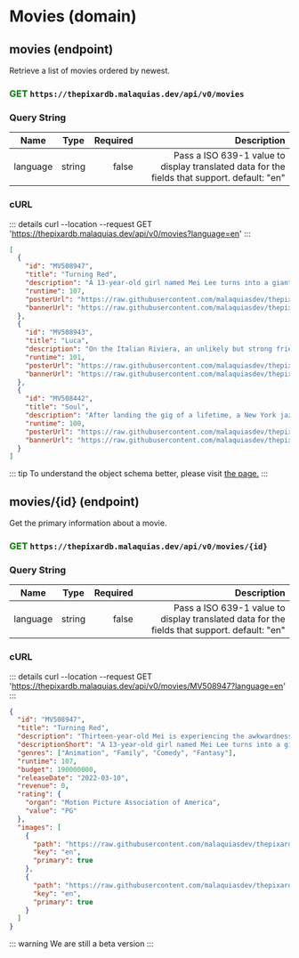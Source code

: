 # Movies (domain)

## movies (endpoint)

Retrieve a list of movies ordered by newest.

### <span style="color:green"><strong>GET</strong></span> `https://thepixardb.malaquias.dev/api/v0/movies`

### Query String

| Name     |  Type  | Required |                                                                                  Description |
| -------- | :----: | -------: | -------------------------------------------------------------------------------------------: |
| language | string |    false | Pass a ISO 639-1 value to display translated data for the fields that support. default: "en" |

### cURL

::: details
curl --location --request GET 'https://thepixardb.malaquias.dev/api/v0/movies?language=en'
:::

```json
[
  {
    "id": "MV508947",
    "title": "Turning Red",
    "description": "A 13-year-old girl named Mei Lee turns into a giant red panda whenever she gets too excited.",
    "runtime": 107,
    "posterUrl": "https://raw.githubusercontent.com/malaquiasdev/thepixardb-wall-e/main/data/movies/MV508947/images/2_3/en_w2000_h3000.jpeg",
    "bannerUrl": "https://raw.githubusercontent.com/malaquiasdev/thepixardb-wall-e/main/data/movies/MV508947/images/16_9/en_w1920_h1080.jpeg"
  },
  {
    "id": "MV508943",
    "title": "Luca",
    "description": "On the Italian Riviera, an unlikely but strong friendship grows between a human being and a sea monster disguised as a human.",
    "runtime": 101,
    "posterUrl": "https://raw.githubusercontent.com/malaquiasdev/thepixardb-wall-e/main/data/movies/MV508943/images/2_3/en_w2000_h3000.jpeg",
    "bannerUrl": "https://raw.githubusercontent.com/malaquiasdev/thepixardb-wall-e/main/data/movies/MV508943/images/16_9/en_w1920_h1080.jpeg"
  },
  {
    "id": "MV508442",
    "title": "Soul",
    "description": "After landing the gig of a lifetime, a New York jazz pianist suddenly finds himself trapped in a strange land between Earth and the afterlife.",
    "runtime": 100,
    "posterUrl": "https://raw.githubusercontent.com/malaquiasdev/thepixardb-wall-e/main/data/movies/MV508442/images/2_3/en_w2000_h3000.jpeg",
    "bannerUrl": "https://raw.githubusercontent.com/malaquiasdev/thepixardb-wall-e/main/data/movies/MV508442/images/16_9/en_w3840_h2160.jpeg"
  }
]
```

::: tip
To understand the object schema better, please visit [the page.](../../../ecosystem/walle/movie.md)
:::

## movies/{id} (endpoint)

Get the primary information about a movie.

### <span style="color:green"><strong>GET</strong></span> `https://thepixardb.malaquias.dev/api/v0/movies/{id}`

### Query String

| Name     |  Type  | Required |                                                                                  Description |
| -------- | :----: | -------: | -------------------------------------------------------------------------------------------: |
| language | string |    false | Pass a ISO 639-1 value to display translated data for the fields that support. default: "en" |

### cURL

::: details
curl --location --request GET 'https://thepixardb.malaquias.dev/api/v0/movies/MV508947?language=en'
:::

```json
{
  "id": "MV508947",
  "title": "Turning Red",
  "description": "Thirteen-year-old Mei is experiencing the awkwardness of being a teenager with a twist – when she gets too excited, she transforms into a giant red panda.",
  "descriptionShort": "A 13-year-old girl named Mei Lee turns into a giant red panda whenever she gets too excited.",
  "genres": ["Animation", "Family", "Comedy", "Fantasy"],
  "runtime": 107,
  "budget": 190000000,
  "releaseDate": "2022-03-10",
  "revenue": 0,
  "rating": {
    "organ": "Motion Picture Association of America",
    "value": "PG"
  },
  "images": [
    {
      "path": "https://raw.githubusercontent.com/malaquiasdev/thepixardb-wall-e/main/data/movies/MV508947/images/2_3/en_w2000_h3000.jpeg",
      "key": "en",
      "primary": true
    },
    {
      "path": "https://raw.githubusercontent.com/malaquiasdev/thepixardb-wall-e/main/data/movies/MV508947/images/16_9/en_w1920_h1080.jpeg",
      "key": "en",
      "primary": true
    }
  ]
}
```

::: warning
We are still a beta version
:::
